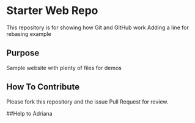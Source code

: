# Starter Web Repo

This repository is for showing how Git and GitHub work
Adding a line for rebasing example

## Purpose

Sample website with plenty of files for demos

## How To Contribute

Please fork this repository and the issue Pull Request for review.

##Help to
Adriana